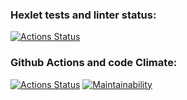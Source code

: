 ### Hexlet tests and linter status:
[![Actions Status](https://github.com/artengin/php-project-9/actions/workflows/hexlet-check.yml/badge.svg)](https://github.com/artengin/php-project-9/actions)


### Github Actions and code Climate:
[![Actions Status](https://github.com/artengin/php-project-9/actions/workflows/test.yml/badge.svg)](https://github.com/artengin/php-project-9/actions) [![Maintainability](https://api.codeclimate.com/v1/badges/206a0a5c53899063c08c/maintainability)](https://codeclimate.com/github/artengin/php-project-9/maintainability)
